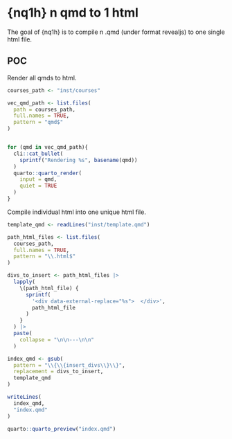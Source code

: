 
<!-- README.md is generated from README.Rmd. Please edit that file -->

# {nq1h} n qmd to 1 html

<!-- badges: start -->
<!-- badges: end -->

The goal of {nq1h} is to compile n .qmd (under format revealjs) to one
single html file.

## POC

Render all qmds to html.

``` r
courses_path <- "inst/courses"

vec_qmd_path <- list.files(
  path = courses_path, 
  full.names = TRUE, 
  pattern = "qmd$"
)


for (qmd in vec_qmd_path){
  cli::cat_bullet(
    sprintf("Rendering %s", basename(qmd))
  )
  quarto::quarto_render(
    input = qmd,
    quiet = TRUE
  )
}
```

Compile individual html into one unique html file.

``` r
template_qmd <- readLines("inst/template.qmd")

path_html_files <- list.files(
  courses_path, 
  full.names = TRUE,
  pattern = "\\.html$"
)

divs_to_insert <- path_html_files |> 
  lapply(
    \(path_html_file) {
      sprintf(
        '<div data-external-replace="%s">  </div>',
        path_html_file
      )
    }
  ) |> 
  paste(
    collapse = "\n\n---\n\n"
  )

index_qmd <- gsub(
  pattern = "\\{\\{insert_divs\\}\\}",
  replacement = divs_to_insert,
  template_qmd
) 

writeLines(
  index_qmd,
  "index.qmd"
)
```

``` r
quarto::quarto_preview("index.qmd")
```
